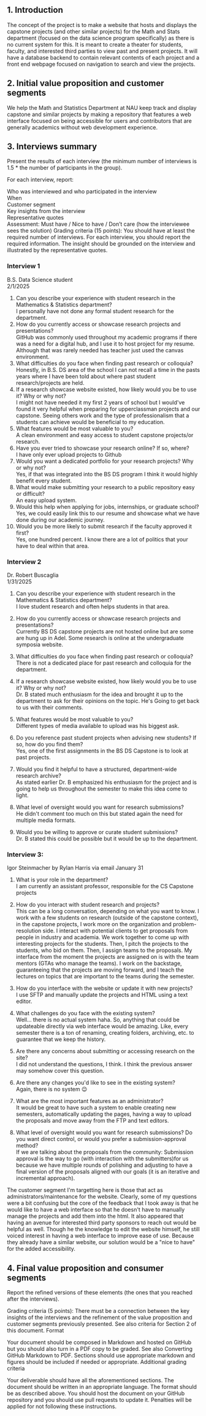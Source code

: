 ## 1. Introduction

The concept of the project is to make a website that hosts and displays the capstone projects (and other similar projects) for the Math and Stats department (focused on the data science program specifically) as there is no current system for this. It is meant to create a theater for students, faculty, and interested third parties to view past and present projects. It will have a database backend to contain relevant contents of each project and a front end webpage focused on navigation to search and view the projects. 


## 2. Initial value proposition and customer segments

We help the Math and Statistics Department at NAU keep track and display capstone and similar projects by making a repository that features a web interface focused on being accessible for users and contributors that are generally academics without web development experience. 


## 3. Interviews summary
Present the results of each interview (the minimum number of interviews is 1.5 * the number of participants in the group).

For each interview, report:

Who was interviewed and who participated in the interview<br />
When<br />
Customer segment<br />
Key insights from the interview<br />
Representative quotes<br />
Assessment: Must have / Nice to have / Don’t care (how the interviewee sees the solution)
Grading criteria (15 points): You should have at least the required number of interviews. For each interview, you should report the required information. The insight should be grounded on the interview and illustrated by the representative quotes.

### Interview 1
B.S. Data Science student<br />
2/1/2025

1. Can you describe your experience with student research in the Mathematics & Statistics
department?<br />
I personally have not done any formal student research for the department.
3. How do you currently access or showcase research projects and presentations?<br />
GitHub was commonly used throughout my academic programs if there was a need for a digital hub, and I use it to host project for my resume. Although that was rarely needed has teacher just used the canvas environment.
4. What difficulties do you face when finding past research or colloquia?<br />
Honestly, in B.S. DS area of the school I can not recall a time in the pasts years where I have been told about where past student research/projects are held.
5. If a research showcase website existed, how likely would you be to use it? Why or why not?<br />
I might not have needed it my first 2 years of school but I would've found it very helpful when preparing for upperclassman projects and our capstone. Seeing others work and the type of professionalism that a students can achieve would be beneficial to my education.
6. What features would be most valuable to you?<br />
A clean environment and easy access to student capstone projects/or research.
7. Have you ever tried to showcase your research online? If so, where?<br />
I have only ever upload projects to Github
8. Would you want a dedicated portfolio for your research projects? Why or why not?<br />
Yes, if that was integrated into the BS DS program I think it would highly benefit every student.
9. What would make submitting your research to a public repository easy or difficult? <br />
An easy upload system.
10. Would this help when applying for jobs, internships, or graduate school?<br />
Yes, we could easily link this to our resume and showcase what we have done during our academic journey.
11. Would you be more likely to submit research if the faculty approved it first?<br />
Yes, one hundred percent. I know there are a lot of politics that your have to deal within that area.


### Interview 2
Dr. Robert Buscaglia<br />
1/31/2025

1. Can you describe your experience with student research in the Mathematics & Statistics department?<br />
I love student research and often helps students in that area. 

2. How do you currently access or showcase research projects and presentations?<br />
Currently BS DS capstone projects are not hosted online but are some are hung up in Adel. Some research is online at the undergraduate symposia website. 

3. What difficulties do you face when finding past research or colloquia?<br />
There is not a dedicated place for past research and colloquia for the department.

4. If a research showcase website existed, how likely would you be to use it? Why or why not?<br />
Dr. B stated much enthusiasm for the idea and brought it up to the department to ask for their opinions on the topic. He's Going to get back to us with their comments. 

5. What features would be most valuable to you?<br />
Different types of media available to upload was his biggest ask. 

6. Do you reference past student projects when advising new students? If so, how do you find them?<br />
Yes, one of the first assignments in the BS DS Capstone is to look at past projects.

7. Would you find it helpful to have a structured, department-wide research archive?<br />
As stated earlier Dr. B emphasized his enthusiasm for the project and is going to help us throughout the semester to make this idea come to light. 

8. What level of oversight would you want for research submissions?<br />
He didn't comment too much on this but stated again the need for multiple media formats. 

9. Would you be willing to approve or curate student submissions?<br />
Dr. B stated this could be possible but it would be up to the department.

### Interview 3: 

Igor Steinmacher by Rylan Harris via email
January 31

1. What is your role in the department?<br />
    I am currently an assistant professor, responsible for the CS Capstone projects

2. How do you interact with student research and projects?<br />
    This can be a long conversation, depending on what you want to know. I work with a few students on research (outside of the capstone context), in the capstone projects, I work more on the organization and problem-resolution side. I interact with potential clients to get proposals from people in industry and academia. We work together to come up with interesting projects for the students. Then, I pitch the projects to the students, who bid on them. Then, I assign teams to the proposals. My interface from the moment the projects are assigned on is with the team mentors (GTAs who manage the teams). I work on the backstage, guaranteeing that the projects are moving forward, and I teach the lectures on topics that are important to the teams during the semester.

3. How do you interface with the website or update it with new projects?<br />
    I use SFTP and manually update the projects and HTML using a text editor.

4. What challenges do you face with the existing system?<br />
    Well... there is no actual system haha. So, anything that could be updateable directly via web interface would be amazing. Like, every semester there is a ton of renaming, creating folders, archiving, etc. to guarantee that we keep the history.

5. Are there any concerns about submitting or accessing research on the site?<br />
    I did not understand the questions, I think. I think the previous answer may somehow cover this question.

6. Are there any changes you'd like to see in the existing system?<br />
    Again, there is no system 😉

7. What are the most important features as an administrator?<br />
    It would be great to have such a system to enable creating new semesters, automatically updating the pages, having a way to upload the proposals and move away from the FTP and text editors.

8. What level of oversight would you want for research submissions? Do you want direct control, or would you prefer a submission-approval method?<br />
    If we are talking about the proposals from the community: Submission approval is the way to go (with interaction with the submitters)for us because we have multiple rounds of polishing and adjusting to have a final version of the proposals aligned with our goals (it is an iterative and incremental approach).

The customer segment I'm targetting here is those that act as administrators/maintenance for the website. Clearly, some of my questions were a bit confusing but the core of the feedback that I took away is that he would like to have a web interface so that he doesn't have to manually manage the projects and add them into the html. It also appeared that having an avenue for interested third party sponsors to reach out would be helpful as well. Though he the knowledge to edit the website himself, he still voiced interest in having a web interface to improve ease of use. Because they already have a similar website, our solution would be a "nice to have" for the added accessibility.

## 4. Final value proposition and consumer segments
Report the refined versions of these elements (the ones that you reached after the interviews).

Grading criteria (5 points): There must be a connection between the key insights of the interviews and the refinement of the value proposition and customer segments previously presented. See also criteria for Section 2 of this document.
Format

Your document should be composed in Markdown and hosted on GitHub but you should also turn in a PDF copy to be graded. See also Converting GitHub Markdown to PDF. Sections should use appropriate markdown and figures should be included if needed or appropriate.
Additional grading criteria

Your deliverable should have all the aforementioned sections. The document should be written in an appropriate language. The format should be as described above. You should host the document on your GitHub repository and you should use pull requests to update it. Penalties will be applied for not following these instructions.
